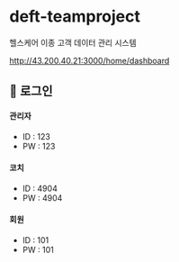 # deft-teamproject
헬스케어 이종 고객 데이터 관리 시스템

http://43.200.40.21:3000/home/dashboard

## 📌 로그인
#### 관리자
- ID : 123
- PW : 123

#### 코치
- ID : 4904
- PW : 4904

#### 회원
- ID : 101
- PW : 101
